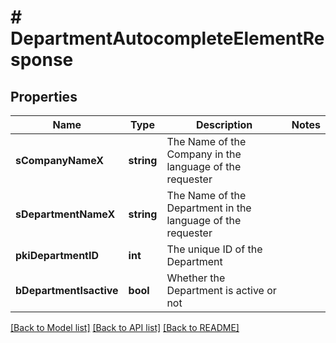 # # DepartmentAutocompleteElementResponse

## Properties

Name | Type | Description | Notes
------------ | ------------- | ------------- | -------------
**sCompanyNameX** | **string** | The Name of the Company in the language of the requester |
**sDepartmentNameX** | **string** | The Name of the Department in the language of the requester |
**pkiDepartmentID** | **int** | The unique ID of the Department |
**bDepartmentIsactive** | **bool** | Whether the Department is active or not |

[[Back to Model list]](../../README.md#models) [[Back to API list]](../../README.md#endpoints) [[Back to README]](../../README.md)
